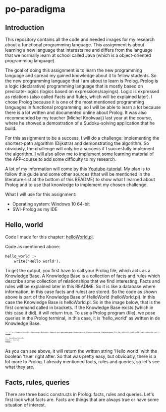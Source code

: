 # po-paradigma

## Introduction

This repository contains all the code and needed images for my research about a functional programming language. This assignment is about learning a new language that interests me and differs from the language that we normally learn at school called Java (which is a object-oriënted programming language).

The goal of doing this assignment is to learn the new programming language and spread my gained knowledge about it to fellow students. So the new programming language that I am about to learn is Prolog. Prolog is a logic (declarative) programming language that is mostly based on predicate-logics (logics based on expressions/sayings). Logic is expressed as relations (also called Facts and Rules, which will be explained later). I chose Prolog because it is one of the most mentioned programming languages in functional programming, so I will be able to learn a lot because there is a lot written and documented online about Prolog. It was also recommended by my teacher (Michel Koolwaaij) last year at the course, where he showed a demostration of a Sudoku-solving application that he build.

For this assignment to be a success, I will do a challenge: implementing the shortest-path algorithm (Dijkstra) and demonstrating the algorithm. So obviously, the challenge will only be a success if I succesfully implement the algorithm. I will also allow me to implement some learning material of the APP-course to add some difficulty to my research. 

A lot of my information will come by this [Youtube-tutorial](https://www.youtube.com/watch?v=SykxWpFwMGs). My plan is to follow this guide and some other sources (that will be mentioned in the literature-list at the bottom of this README) to show what I learned about Prolog and to use that knowledge to implement my chosen challenge.

What I will use for this assignment:

  - Operating system: Windows 10 64-bit
  - SWI-Prolog as my IDE
  
## Hello, world

Code I made for this chapter: [helloWorld.pl](Onderzoek_Functionele_Paradigma_Vu_Le_592420_ASD_APP/helloWorld.pl).

Code as mentioned above:

```
hello_world :-
    write('Hello world').

```
To get the output, you first have to call your Prolog file, which acts as a Knowledge Base.
A Knowledge Base is a collection of facts and rules which describe some collection of relationships that we find interesting.
Facts and rules will be explained later in this README.
So it is like a database where information, in this case facts and rules) are stored. 
So the code as shown above is part of the Knowledge Base of HelloWorld (helloWorld.pl). 
In this case the Knowledge Base is helloWorld.pl. So in the image below, that is the first command called in brackets.
If the Knowledge Base exists (which in this case it did), it will return true.
To use a Prolog program (file), we pose queries in the Prolog terminal, in this case, it is 'hello_world' as written in de Knowledge Base. 

![helloWorld](Onderzoek_Functionele_Paradigma_Vu_Le_592420_ASD_APP/prolog_images/hello_world_2.png)

As you can see above, it will return the written string 'Hello world' with the boolean 'true' right after. 
So that was pretty easy, but obviously, there is a lot more to Prolog. I already mentioned facts, rules and queries, so let's see what they are.

## Facts, rules, queries

There are three basic constructs in Prolog: facts, rules and queries. Let's first look what facts are.
Facts are things that are always true or have some situation of interest.





